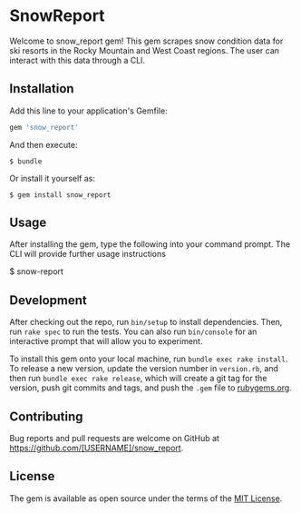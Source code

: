 # SnowReport

Welcome to snow_report gem! This gem scrapes snow condition data for ski resorts in the Rocky Mountain
and West Coast regions.  The user can interact with this data through a CLI.

## Installation

Add this line to your application's Gemfile:

```ruby
gem 'snow_report'
```

And then execute:

    $ bundle

Or install it yourself as:

    $ gem install snow_report

## Usage

After installing the gem, type the following into your command prompt. The CLI will provide further usage instructions

  $ snow-report

## Development

After checking out the repo, run `bin/setup` to install dependencies. Then, run `rake spec` to run the tests. You can also run `bin/console` for an interactive prompt that will allow you to experiment.

To install this gem onto your local machine, run `bundle exec rake install`. To release a new version, update the version number in `version.rb`, and then run `bundle exec rake release`, which will create a git tag for the version, push git commits and tags, and push the `.gem` file to [rubygems.org](https://rubygems.org).

## Contributing

Bug reports and pull requests are welcome on GitHub at https://github.com/[USERNAME]/snow_report.

## License

The gem is available as open source under the terms of the [MIT License](https://opensource.org/licenses/MIT).
